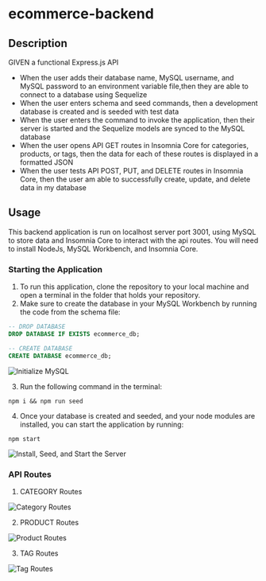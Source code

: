 # ecommerce-backend

## Description
GIVEN a functional Express.js API

* When the user adds their database name, MySQL username, and MySQL password to an environment variable file,then they are able to connect to a database using Sequelize
* When the user enters schema and seed commands, then a development database is created and is seeded with test data
* When the user enters the command to invoke the application, then their server is started and the Sequelize models are synced to the MySQL database
* When the user opens API GET routes in Insomnia Core for categories, products, or tags, then the data for each of these routes is displayed in a formatted JSON
* When the user tests API POST, PUT, and DELETE routes in Insomnia Core, then the user am able to successfully create, update, and delete data in my database

## Usage
This backend application is run on localhost server port 3001, using MySQL to store data and Insomnia Core to interact with the api routes. You will need to install NodeJs, MySQL Workbench, and Insomnia Core.

### Starting the Application
1. To run this application, clone the repository to your local machine and open a terminal in the folder that holds your repository.
2. Make sure to create the database in your MySQL Workbench by running the code from the schema file:
~~~~sql
-- DROP DATABASE
DROP DATABASE IF EXISTS ecommerce_db;

-- CREATE DATABASE
CREATE DATABASE ecommerce_db;
~~~~

![Initialize MySQL](https://media.giphy.com/media/1lVVzDS8w4mmlotb46/giphy.gif)

3. Run the following command in the terminal:

``
npm i && npm run seed
``

4. Once your database is created and seeded, and your node modules are installed, you can start the application by running:

``
npm start
``

![Install, Seed, and Start the Server](https://media.giphy.com/media/Zaom6tMnTdYsDzZdog/giphy.gif)

### API Routes
1. CATEGORY Routes

![Category Routes](https://media.giphy.com/media/2YZCNe18MupldRurgD/giphy.gif)

2. PRODUCT Routes

![Product Routes](https://media.giphy.com/media/se0uu69meq5E7oDCyk/giphy.gif)

3. TAG Routes

![Tag Routes](https://media.giphy.com/media/V61YdhtG98qHGUAVsO/giphy.gif)

